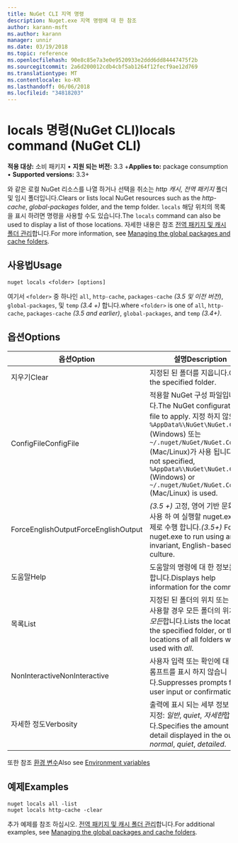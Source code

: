 ```yaml
---
title: NuGet CLI 지역 명령
description: Nuget.exe 지역 명령에 대 한 참조
author: karann-msft
ms.author: karann
manager: unnir
ms.date: 03/19/2018
ms.topic: reference
ms.openlocfilehash: 90e8c85e7a3e0e9520933e2ddd6dd84447475f2b
ms.sourcegitcommit: 2a6d200012cdb4cbf5ab1264f12fecf9ae12d769
ms.translationtype: MT
ms.contentlocale: ko-KR
ms.lasthandoff: 06/06/2018
ms.locfileid: "34818203"
---
```

# <a name="locals-command-nuget-cli"></a><span data-ttu-id="401d5-103">locals 명령(NuGet CLI)</span><span class="sxs-lookup"><span data-stu-id="401d5-103">locals command (NuGet CLI)</span></span>

<span data-ttu-id="401d5-104">**적용 대상:** 소비 패키지 &bullet; **지원 되는 버전:** 3.3 +</span><span class="sxs-lookup"><span data-stu-id="401d5-104">**Applies to:** package consumption &bullet; **Supported versions:** 3.3+</span></span>

<span data-ttu-id="401d5-105">와 같은 로컬 NuGet 리소스를 나열 하거나 선택을 취소는 *http 캐시*, *전역 패키지* 폴더 및 임시 폴더입니다.</span><span class="sxs-lookup"><span data-stu-id="401d5-105">Clears or lists local NuGet resources such as the *http-cache*, *global-packages* folder, and the temp folder.</span></span> <span data-ttu-id="401d5-106">`locals` 해당 위치의 목록을 표시 하려면 명령을 사용할 수도 있습니다.</span><span class="sxs-lookup"><span data-stu-id="401d5-106">The `locals` command can also be used to display a list of those locations.</span></span> <span data-ttu-id="401d5-107">자세한 내용은 참조 [전역 패키지 및 캐시 폴더 관리](../consume-packages/managing-the-global-packages-and-cache-folders.md)합니다.</span><span class="sxs-lookup"><span data-stu-id="401d5-107">For more information, see [Managing the global packages and cache folders](../consume-packages/managing-the-global-packages-and-cache-folders.md).</span></span>

## <a name="usage"></a><span data-ttu-id="401d5-108">사용법</span><span class="sxs-lookup"><span data-stu-id="401d5-108">Usage</span></span>

```cli
nuget locals <folder> [options]
```

<span data-ttu-id="401d5-109">여기서 `<folder>` 중 하나인 `all`, `http-cache`, `packages-cache` *(3.5 및 이전 버전)*, `global-packages`, 및 `temp` *(3.4 +)* 합니다.</span><span class="sxs-lookup"><span data-stu-id="401d5-109">where `<folder>` is one of `all`, `http-cache`, `packages-cache` *(3.5 and earlier)*, `global-packages`, and `temp` *(3.4+)*.</span></span>

## <a name="options"></a><span data-ttu-id="401d5-110">옵션</span><span class="sxs-lookup"><span data-stu-id="401d5-110">Options</span></span>

| <span data-ttu-id="401d5-111">옵션</span><span class="sxs-lookup"><span data-stu-id="401d5-111">Option</span></span> | <span data-ttu-id="401d5-112">설명</span><span class="sxs-lookup"><span data-stu-id="401d5-112">Description</span></span> |
| --- | --- |
| <span data-ttu-id="401d5-113">지우기</span><span class="sxs-lookup"><span data-stu-id="401d5-113">Clear</span></span> | <span data-ttu-id="401d5-114">지정된 된 폴더를 지웁니다.</span><span class="sxs-lookup"><span data-stu-id="401d5-114">Clears the specified folder.</span></span> |
| <span data-ttu-id="401d5-115">ConfigFile</span><span class="sxs-lookup"><span data-stu-id="401d5-115">ConfigFile</span></span> | <span data-ttu-id="401d5-116">적용할 NuGet 구성 파일입니다.</span><span class="sxs-lookup"><span data-stu-id="401d5-116">The NuGet configuration file to apply.</span></span> <span data-ttu-id="401d5-117">지정 하지 않으면 `%AppData%\NuGet\NuGet.Config` (Windows) 또는 `~/.nuget/NuGet/NuGet.Config` (Mac/Linux)가 사용 됩니다.</span><span class="sxs-lookup"><span data-stu-id="401d5-117">If not specified, `%AppData%\NuGet\NuGet.Config` (Windows) or `~/.nuget/NuGet/NuGet.Config` (Mac/Linux) is used.</span></span>|
| <span data-ttu-id="401d5-118">ForceEnglishOutput</span><span class="sxs-lookup"><span data-stu-id="401d5-118">ForceEnglishOutput</span></span> | <span data-ttu-id="401d5-119">*(3.5 +)*  고정, 영어 기반 문화권을 사용 하 여 실행할 nuget.exe를 강제로 수행 합니다.</span><span class="sxs-lookup"><span data-stu-id="401d5-119">*(3.5+)* Forces nuget.exe to run using an invariant, English-based culture.</span></span> |
| <span data-ttu-id="401d5-120">도움말</span><span class="sxs-lookup"><span data-stu-id="401d5-120">Help</span></span> | <span data-ttu-id="401d5-121">도움말의 명령에 대 한 정보를 표시 합니다.</span><span class="sxs-lookup"><span data-stu-id="401d5-121">Displays help information for the command.</span></span> |
| <span data-ttu-id="401d5-122">목록</span><span class="sxs-lookup"><span data-stu-id="401d5-122">List</span></span> | <span data-ttu-id="401d5-123">지정된 된 폴더의 위치 또는 함께 사용할 경우 모든 폴더의 위치 나열 *모든*합니다.</span><span class="sxs-lookup"><span data-stu-id="401d5-123">Lists the location of the specified folder, or the locations of all folders when used with *all*.</span></span> |
| <span data-ttu-id="401d5-124">NonInteractive</span><span class="sxs-lookup"><span data-stu-id="401d5-124">NonInteractive</span></span> | <span data-ttu-id="401d5-125">사용자 입력 또는 확인에 대 한 프롬프트를 표시 하지 않습니다.</span><span class="sxs-lookup"><span data-stu-id="401d5-125">Suppresses prompts for user input or confirmations.</span></span> |
| <span data-ttu-id="401d5-126">자세한 정도</span><span class="sxs-lookup"><span data-stu-id="401d5-126">Verbosity</span></span> | <span data-ttu-id="401d5-127">출력에 표시 되는 세부 정보 수준을 지정: *일반*, *quiet*, *자세한*합니다.</span><span class="sxs-lookup"><span data-stu-id="401d5-127">Specifies the amount of detail displayed in the output: *normal*, *quiet*, *detailed*.</span></span> |

<span data-ttu-id="401d5-128">또한 참조 [환경 변수](cli-ref-environment-variables.md)</span><span class="sxs-lookup"><span data-stu-id="401d5-128">Also see [Environment variables](cli-ref-environment-variables.md)</span></span>

## <a name="examples"></a><span data-ttu-id="401d5-129">예제</span><span class="sxs-lookup"><span data-stu-id="401d5-129">Examples</span></span>

```cli
nuget locals all -list
nuget locals http-cache -clear
```

<span data-ttu-id="401d5-130">추가 예제를 참조 하십시오. [전역 패키지 및 캐시 폴더 관리](../consume-packages/managing-the-global-packages-and-cache-folders.md)합니다.</span><span class="sxs-lookup"><span data-stu-id="401d5-130">For additional examples, see [Managing the global packages and cache folders](../consume-packages/managing-the-global-packages-and-cache-folders.md).</span></span>
